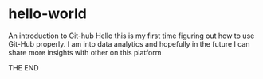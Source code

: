 # hello-world
An introduction to Git-hub
Hello this is my first time figuring out how to use Git-Hub properly.
I am into data analytics and hopefully in the future I can share more insights with other on this platform

THE END
